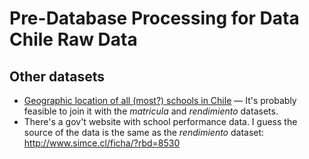 # Pre-Database Processing for Data Chile Raw Data

## Other datasets

  - [Geographic location of all (most?) schools in Chile](http://datos.gob.cl/dataset/448/resource/a011ad18-76f0-44e4-b8a2-c161749bb76a) — It's probably feasible to join it with the *matricula* and *rendimiento* datasets.
  - There's a gov't website with school performance data. I guess the source of the data is the same as the *rendimiento* dataset: http://www.simce.cl/ficha/?rbd=8530
